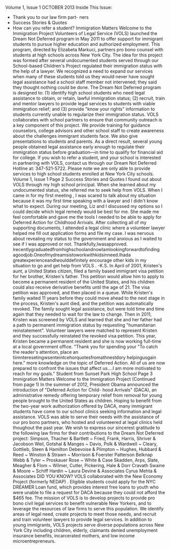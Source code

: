 Volume 1, Issue 1
OCTOBER 2013
Inside This Issue:
- Thank you to our law firm part- ners
- Success Stories &
Quotes
- How can you refer a student?
Immigration Matters
Welcome to the Immigration Project
Volunteers of Legal Service (VOLS) launched the Dream Not Deferred program in May 2011 to offer support for immigrant students to pursue higher education and
authorized employment. This program, directed by Elizabeta Markuci, partners pro bono counsel with students at high schools across New York City.
The idea for this project was formed after several undocumented students served through our School-based Children's Project regulated their immigration status with the help of a lawyer. We recognized a need to expand our services when many of these students told us they would never have sought legal assistance had a school staff member not intervened; they said they thought nothing could be done.
The Dream Not Deferred program is designed to: (1) identify high school students who need legal assistance to obtain, or retain, lawful immigration status; (2) recruit, train and mentor lawyers to provide legal services to students with viable immigration relief; and (3) provide "know your rights" information to students currently unable to regularize their immigration status.
VOLS collaborates with school partners to ensure that community outreach is a key component of this project. We provide training for guidance counselors, college advisors and other school staff to create awareness about the challenges immigrant students face. We also give presentations to students and parents. As a direct result, several young people obtained legal assistance early enough to regulate their immigration status before graduation—in time to qualify for financial aid for
college.
If you wish to refer a student, and your school is interested in partnering with VOLS, contact us through our Dream Not Deferred Hotline at: 347-521-5722. Please note we are only able to provide services to high school students enrolled at New York City schools.
Volume 1, Issue 1 Page 2
Success Stories and Quotes
I found out about VOLS through my high school principal. When she learned about my undocumented status, she referred me to seek help from VOLS. When I came in for my first meeting , I was scared to talk about my situation because it was my first time speaking with a lawyer and I didn't know what to expect.
During our meeting, Liz and I discussed my options so I could decide which legal remedy would be best for me. She made me feel comfortable and gave me the tools I needed to be able to apply for
Deferred Action for Childhood Arrivals. After collecting all of my supporting documents, I attended a legal clinic where a volunteer lawyer helped me fill out application forms and file my case. I was nervous about revealing my status to the government and anxious as I waited to see if I was approved or not.
Thankfully,Iwasapproved. IrecentlygraduatedfromhighschoolandnowIamlookingforwardtofinding agoodjob.Oneofmydreamsistoworkwithkidsinneed.Ihada greatexperienceandIwoulddefinitely
encourage other kids in my situation to go and get help from VOLS .
-K.S.
In April of 2001, Kristen's aunt, a United States citizen, filed a
family based immigrant visa petition for her brother, Kristen's father. This petition would allow him to apply to become a permanent resident of the United States,
and his children could also receive derivative benefits until the age of 21. The visa petition was approved, and then placed in a queue. While Kristen's family waited 11
years before they could move ahead to the next stage in the process,
Kristen's aunt died, and the petition was automatically revoked. The
family sought legal assistance, but were told time and time again that they needed to wait for the law to change. Then in 2011, Kristen was screened by VOLS and learned that she and her father had a path to permanent immigration status by requesting "humanitarian reinstatement". Volunteer lawyers were matched to represent Kristen and they successfully reinstated the revoked visa petition. This year, Kristen became a permanent resident and she is now working full-time at a local government office.
"Thank you for spending your
"To catch the reader's attention, place an tiimnteresetingwsenteintcehorquotesfromathnestdory helpingusgain
here."
more knowledge on the topic of Deferred Action. All of us are now prepared to confront the issues that affect us....I am more motivated to reach for my goals."
Student from Sunset Park High School
Page 3 Immigration Matters
Welcome to the Immigration Project (Continued from page 1)
In the summer of 2012, President Obama announced the introduction of "Deferred Action for Child- hood Arrivals" (DACA), an administrative remedy offering temporary relief from removal for young people brought to the United States as children. Hoping to benefit from the two-year work authorization offered by DACA, many immigrant students have come to our school clinics seeking information and legal assistance. VOLS was able to serve their needs with the assistance of our pro bono partners, who hosted and volunteered at legal clinics held thoughout the past year. We wish to express our sincerest gratitude to the following law firms for their contributions to the Dream Not Deferred project:
Simpson, Thacher & Bartlett ~ Fried, Frank, Harris, Shriver & Jacobson
Weil, Gotshal & Manges ~ Davis, Polk & Wardwell ~ Cleary, Gottlieb, Steen & Hamilton
Debevoise & Plimpton ~ Hughes, Hubbard & Reed ~ Winston & Strawn ~ Morrison & Foerster Patterson Belknap Webb & Tyler ~ Proskauer Rose ~ White & Case
Skadden, Arps, Slate, Meagher & Flom ~ Wilmer, Cutler, Pickering, Hale & Dorr Cravath Swaine & Moore ~ Schiff Hardin ~ Laura Devine & Associates
Cyrus Mehta & Associates
DID YOU KNOW? VOLS collaborated with the New Economy Project (formerly NEDAP) . Eligible students could apply for the NYC DREAMER Loan fund, which provides interest free loans to youth who were unable to file a request for DACA because they could not afford the $465 fee.
The mission of VOLS is to develop projects to provide pro bono civil legal services to benefit vulnerable New Yorkers, and to leverage the resources of law firms to serve this population. We identify areas of legal need, create projects to meet those needs, and recruit and train volunteer lawyers to provide legal services. In addition to young immigrants, VOLS projects serve diverse populations across New York City including children, elderly, claimants denied unemployment insurance benefits, incarcerated mothers, and low income microentrepreneurs.
